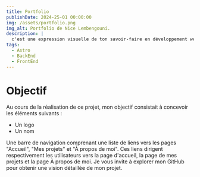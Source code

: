 ```yaml
---
title: Portfolio
publishDate: 2024-25-01 00:00:00
img: /assets/portfolio.png
img_alt: Portfolio de Nice Lembengouni.
description: |
  c'est une expression visuelle de ton savoir-faire en développement web et une manière puissante de mettre en valeur tes compétences auprès des employeurs ou clients potentiels..
tags:
  - Astro
  - BackEnd
  - FrontEnd
---
```

 
 # Objectif 

Au cours de la réalisation de ce projet, mon objectif consistait à concevoir les éléments suivants :

* Un logo
* Un nom

Une barre de navigation comprenant une liste de liens vers les pages "Accueil", "Mes projets" et "À propos de moi". Ces liens dirigent respectivement les utilisateurs vers la page d'accueil, la page de mes projets et la page À propos de moi.
Je vous invite à explorer mon GitHub pour obtenir une vision détaillée de mon projet.
